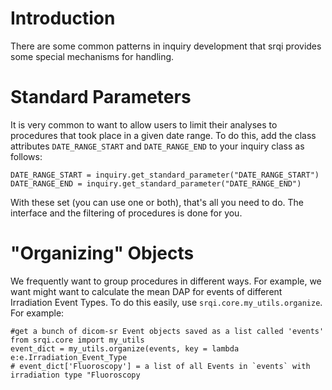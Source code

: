 # Introduction #

There are some common patterns in inquiry development that srqi provides some special mechanisms for handling.

# Standard Parameters #

It is very common to want to allow users to limit their analyses to procedures that took place in a given date range. To do this, add the class attributes `DATE_RANGE_START` and `DATE_RANGE_END` to your inquiry class as follows:

```
DATE_RANGE_START = inquiry.get_standard_parameter("DATE_RANGE_START")
DATE_RANGE_END = inquiry.get_standard_parameter("DATE_RANGE_END")
```

With these set (you can use one or both), that's all you need to do. The interface and the filtering of procedures is done for you.

# "Organizing" Objects #

We frequently want to group procedures in different ways. For example, we want might want to calculate the mean DAP for events of different Irradiation Event Types. To do this easily, use `srqi.core.my_utils.organize`. For example:
```
#get a bunch of dicom-sr Event objects saved as a list called 'events'
from srqi.core import my_utils
event_dict = my_utils.organize(events, key = lambda e:e.Irradiation_Event_Type
# event_dict['Fluoroscopy'] = a list of all Events in `events` with irradiation type "Fluoroscopy
```
